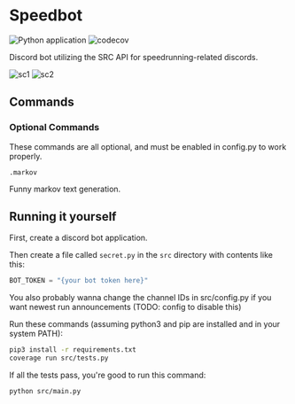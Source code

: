 # Speedbot

![Python application](https://github.com/cyclowns/speedbot/workflows/Python%20application/badge.svg) ![codecov](https://codecov.io/gh/cyclowns/speedbot/branch/master/graph/badge.svg)

Discord bot utilizing the SRC API for speedrunning-related discords.

![sc1](https://i.imgur.com/NXICU3k.png) ![sc2](https://i.imgur.com/1d5io7N.png)

## Commands

### Optional Commands

These commands are all optional, and must be enabled in config.py to work properly.

`.markov`

Funny markov text generation.

## Running it yourself

First, create a discord bot application.

Then create a file called `secret.py` in the `src` directory with contents like this:

```python
BOT_TOKEN = "{your bot token here}"
```

You also probably wanna change the channel IDs in src/config.py if you want newest run announcements (TODO: config to disable this)

Run these commands (assuming python3 and pip are installed and in your system PATH):

```sh
pip3 install -r requirements.txt
coverage run src/tests.py
```

If all the tests pass, you're good to run this command:

```sh
python src/main.py
```
